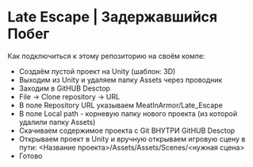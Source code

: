 # Late Escape | Задержавшийся Побег
Как подключиться к этому репозиторию на своём компе:
- Создаём пустой проект на Unity (шаблон: 3D)
- Выходим из Unity и удаляем папку Assets через проводник
- Заходим в GitHUB Desctop
- File -> Clone repository -> URL
- В поле Repository URL указываем MeatInArmor/Late_Escape
- В поле Local path - корневую папку нового проекта (из которой удалили папку Assets)
- Скачиваем содержимое проекта с Git ВНУТРИ GitHUB Desctop
- Открываем проект в Unity и вручную открываем игровую сцену в пути: <Название проекта>/Assets/Assets/Scenes/<нужная сцена>
- Готово
